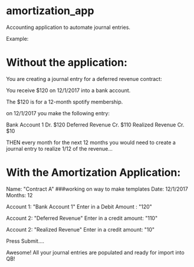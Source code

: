 # amortization_app
Accounting application to automate journal entries.

Example:

# Without the application:
You are creating a journal entry for a deferred revenue contract:

You receive $120 on 12/1/2017 into a bank account.

The $120 is for a 12-month spotify membership.

on 12/1/2017 you make the following entry:

Bank Account 1 Dr. $120
Deferred Revenue Cr. $110
Realized Revenue Cr. $10

THEN every month for the next 12 months you would need to create a journal entry to realize 1/12 of the revenue...


# With the Amortization Application:

Name: "Contract A"    ###working on way to make templates
Date: 12/1/2017
Months: 12

Account 1: "Bank Account 1"  Enter in a Debit Amount : "120"

Account 2: "Deferred Revenue" Enter in a credit amount: "110"

Account 2: "Realized Revenue" Enter in a credit amount: "10"

Press Submit....

Awesome! All your journal entries are populated and ready for import into QB!
